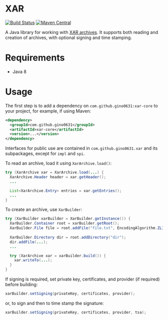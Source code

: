 # XAR
[![Build Status](https://travis-ci.org/gino0631/xar.svg?branch=master)](https://travis-ci.org/gino0631/xar)
[![Maven Central](https://maven-badges.herokuapp.com/maven-central/com.github.gino0631/xar-core/badge.svg)](https://maven-badges.herokuapp.com/maven-central/com.github.gino0631/xar-core)

A Java library for working with [XAR archives](https://en.wikipedia.org/wiki/Xar_(archiver)). It supports both reading and creation of archives, with optional signing and time stamping.

# Requirements
* Java 8

# Usage
The first step is to add a dependency on `com.github.gino0631:xar-core` to your project, for example, if using Maven:
```xml
<dependency>
  <groupId>com.github.gino0631</groupId>
  <artifactId>xar-core</artifactId>
  <version>...</version>
</dependency>
```

Interfaces for public use are contained in `com.github.gino0631.xar` and its subpackages, except for `impl` and `spi`.

To read an archive, load it using `XarArchive.load()`:
```java
try (XarArchive xar = XarArchive.load(...) {
  XarArchive.Header header = xar.getHeader();
  ...

  List<XarArchive.Entry> entries = xar.getEntries();
  ...
}
```

To create an archive, use `XarBuilder`:
```java
try (XarBuilder xarBuilder = XarBuilder.getInstance()) {
  XarBuilder.Container root = xarBuilder.getRoot();
  XarBuilder.File file = root.addFile("file.txt", EncodingAlgorithm.ZLIB, Files.newInputStream(...));
  
  XarBuilder.Directory dir = root.addDirectory("dir");
  dir.addFile(...);
  ...

  try (XarArchive xar = xarBuilder.build()) {
    xar.writeTo(...);
  }
}
```
If signing is required, set private key, certificates, and provider (if required) before building:
```java
xarBuilder.setSigning(privateKey, certificates, provider);
```
or, to sign and then to time stamp the signature:
```java
xarBuilder.setSigning(privateKey, certificates, provider, tsa);
```
